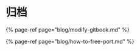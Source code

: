 # 归档

{% page-ref page="blog/modify-gitbook.md" %}

{% page-ref page="blog/how-to-free-port.md" %}



